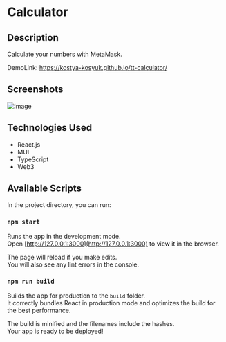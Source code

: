 
# Calculator

## Description

Calculate your numbers with MetaMask.

DemoLink: https://kostya-kosyuk.github.io/tt-calculator/

## Screenshots
![image](https://github.com/kostya-kosyuk/tt-calculator/assets/80011474/f1108414-856d-4549-b677-d796cf1aa639)


## Technologies Used

 - React.js
 - MUI
 - TypeScript
 - Web3

## Available Scripts

In the project directory, you can run:

### `npm start`

Runs the app in the development mode.\
Open [http://127.0.0.1:3000](http://127.0.0.1:3000) to view it in the browser.

The page will reload if you make edits.\
You will also see any lint errors in the console.

### `npm run build`

Builds the app for production to the `build` folder.\
It correctly bundles React in production mode and optimizes the build for the best performance.

The build is minified and the filenames include the hashes.\
Your app is ready to be deployed!
